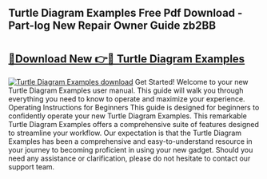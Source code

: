 ## Turtle Diagram Examples Free Pdf Download - Part-log New Repair Owner Guide zb2BB

# <h2><a href="http://dft6ayb.blite.top/?on=Turtle+Diagram+Examples">🔗Download New 👉🔴 Turtle Diagram Examples</a></h2>

[![Turtle Diagram Examples download](https://i.imgur.com/lujVjoI.png)](http://dft6ayb.blite.top/?on=Turtle+Diagram+Examples)
Get Started! Welcome to your new Turtle Diagram Examples user manual. This guide will walk you through everything you need to know to operate and maximize your experience. Operating Instructions for Beginners This guide is designed for beginners to confidently operate your new Turtle Diagram Examples. This remarkable Turtle Diagram Examples offers a comprehensive suite of features designed to streamline your workflow. Our expectation is that the Turtle Diagram Examples has been a comprehensive and easy-to-understand resource in your journey to becoming proficient in using your new gadget. Should you need any assistance or clarification, please do not hesitate to contact our support team.
